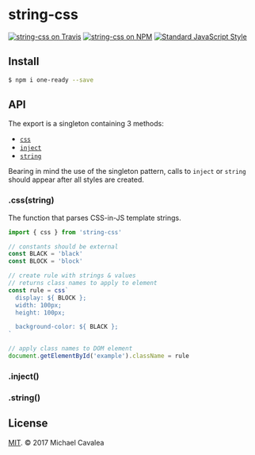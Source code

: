 # string-css

[![string-css on Travis](https://img.shields.io/travis/callmecavs/string-css.svg?style=flat-square)](https://travis-ci.org/callmecavs/string-css) [![string-css on NPM](https://img.shields.io/npm/v/string-css.svg?style=flat-square)](https://www.npmjs.com/package/string-css) [![Standard JavaScript Style](https://img.shields.io/badge/code_style-standard-brightgreen.svg?style=flat-square)](http://standardjs.com/)

## Install

```sh
$ npm i one-ready --save
```

## API

The export is a singleton containing 3 methods:

* [`css`](#css)
* [`inject`](#inject)
* [`string`](#string)

Bearing in mind the use of the singleton pattern, calls to `inject` or `string` should appear after all styles are created.

### .css(string)

The function that parses CSS-in-JS template strings.

```javascript
import { css } from 'string-css'

// constants should be external
const BLACK = 'black'
const BLOCK = 'block'

// create rule with strings & values
// returns class names to apply to element
const rule = css`
  display: ${ BLOCK };
  width: 100px;
  height: 100px;

  background-color: ${ BLACK };
`

// apply class names to DOM element
document.getElementById('example').className = rule
```

### .inject()

### .string()

## License

[MIT](https://opensource.org/licenses/MIT). © 2017 Michael Cavalea
